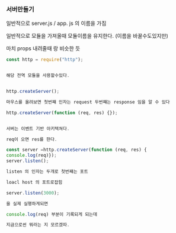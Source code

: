 ### 서버만들기

일반적으로 server.js / app. js 의 이름을 가짐

일반적으로 모듈을 가져올때 모듈이름을 유지한다. (이름을 바꿀수도있지만)

마치 props 내려줄때 랑 비슷한 듯

```js
const http = require("http");


해당 전역 모듈을 사용할수있다.


http.createServer();

마우스를 올려보면 첫번쨰 인자는 request 두번쨰는 response 임을 알 수 있다

http.createServer(function (req, res) {});


서버는 이벤트 기반 아키텍쳐다.

req이 오면 res를 한다.

const server =http.createServer(function (req, res) {
console.log(req)});
server.listen();

listen 의 인자는 두개로 첫번쨰는 포트

loacl host 의 포트로잡힘

server.listen(3000);

을 실제 실행하게되면

console.log(req) 부분이 기록되게 되는데

지금으로썬 뭐라는 지 모르겠따.





```
